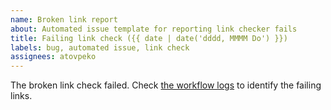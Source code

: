 ```yaml
---
name: Broken link report
about: Automated issue template for reporting link checker fails
title: Failing link check ({{ date | date('dddd, MMMM Do') }})
labels: bug, automated issue, link check
assignees: atovpeko
---
```


The broken link check failed. Check [the workflow logs](https://github.com/timescale/docs/actions/workflows/daily-link-checker.yml) to identify the failing links.
